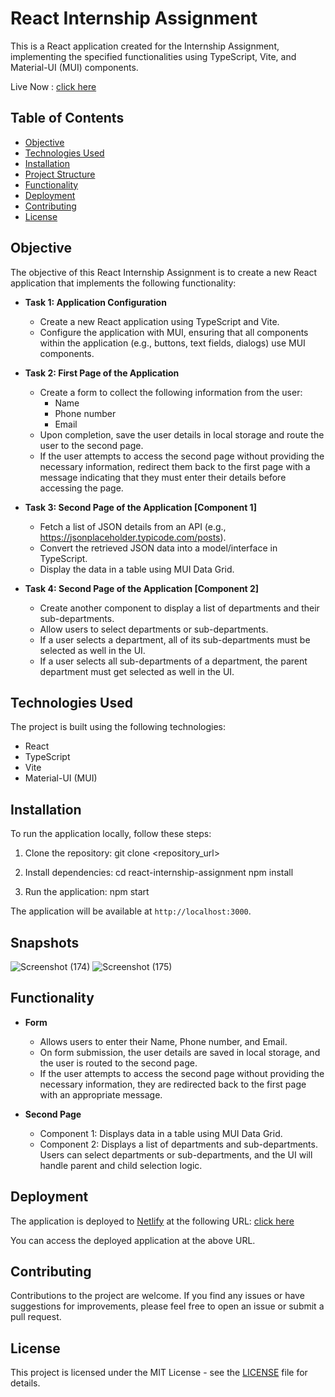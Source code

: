# React Internship Assignment

This is a React application created for the Internship Assignment, implementing the specified functionalities using TypeScript, Vite, and Material-UI (MUI) components.


Live Now : [click here](https://64bd2531ee386821c826c9bc--pureshwarg.netlify.app/)


## Table of Contents

- [Objective](#objective)
- [Technologies Used](#technologies-used)
- [Installation](#installation)
- [Project Structure](#project-structure)
- [Functionality](#functionality)
- [Deployment](#deployment)
- [Contributing](#contributing)
- [License](#license)

## Objective

The objective of this React Internship Assignment is to create a new React application that implements the following functionality:

- **Task 1: Application Configuration**
  - Create a new React application using TypeScript and Vite.
  - Configure the application with MUI, ensuring that all components within the application (e.g., buttons, text fields, dialogs) use MUI components.

- **Task 2: First Page of the Application**
  - Create a form to collect the following information from the user:
    - Name
    - Phone number
    - Email
  - Upon completion, save the user details in local storage and route the user to the second page.
  - If the user attempts to access the second page without providing the necessary information, redirect them back to the first page with a message indicating that they must enter their details before accessing the page.

- **Task 3: Second Page of the Application [Component 1]**
  - Fetch a list of JSON details from an API (e.g., https://jsonplaceholder.typicode.com/posts).
  - Convert the retrieved JSON data into a model/interface in TypeScript.
  - Display the data in a table using MUI Data Grid.

- **Task 4: Second Page of the Application [Component 2]**
  - Create another component to display a list of departments and their sub-departments.
  - Allow users to select departments or sub-departments.
  - If a user selects a department, all of its sub-departments must be selected as well in the UI.
  - If a user selects all sub-departments of a department, the parent department must get selected as well in the UI.

## Technologies Used

The project is built using the following technologies:

- React
- TypeScript
- Vite
- Material-UI (MUI)

## Installation

To run the application locally, follow these steps:

1. Clone the repository:
git clone <repository_url>

2. Install dependencies:
cd react-internship-assignment
npm install


3. Run the application:
npm start


The application will be available at `http://localhost:3000`.

## Snapshots
![Screenshot (174)](https://github.com/PureshwarGonekar/React-ts-project/assets/88015818/62a8d70a-5f43-4516-b5d5-25a494d76851)
![Screenshot (175)](https://github.com/PureshwarGonekar/React-ts-project/assets/88015818/59841d86-b5a1-48ef-8de4-c4369a3f4f6e)



## Functionality

- **Form**
  - Allows users to enter their Name, Phone number, and Email.
  - On form submission, the user details are saved in local storage, and the user is routed to the second page.
  - If the user attempts to access the second page without providing the necessary information, they are redirected back to the first page with an appropriate message.

- **Second Page**
  - Component 1: Displays data in a table using MUI Data Grid.
  - Component 2: Displays a list of departments and sub-departments. Users can select departments or sub-departments, and the UI will handle parent and child selection logic.

## Deployment

The application is deployed to [Netlify](https://www.netlify.com/) at the following URL: [click here](https://64bd2531ee386821c826c9bc--pureshwarg.netlify.app/)

You can access the deployed application at the above URL.

## Contributing

Contributions to the project are welcome. If you find any issues or have suggestions for improvements, please feel free to open an issue or submit a pull request.

## License

This project is licensed under the MIT License - see the [LICENSE](LICENSE) file for details.
